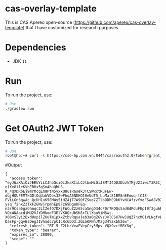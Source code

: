 # cas-overlay-template
This is CAS Apereo open-source (https://github.com/apereo/cas-overlay-template) that I have customized for research purposes.
# Dependencies

- JDK `11`

# Run

To run the project, use:

```bash
# Use 
./gradlew run
```

# Get OAuth2 JWT Token 

To run the project, use:

```bash
# Use 
root@hp:~# curl -k https://sso-hp.com.vn:8444/cas/oauth2.0/token?grant_type=password'&'client_id=exampleOauthClient'&'client_secret=exampleOauthClientSecret'&'username=nhuy'&'password=12345678 | jq
```
#Output
```
{
  "access_token": "eyJ6aXAiOiJERUYiLCJhbGciOiJkaXIiLCJlbmMiOiJBMTI4Q0JDLUhTMjU2IiwiY3R5IjoiSldUIiwidHlwIjoiSldUIiwib3JnLmFwZXJlby5jYXMuc2VydmljZXMuUmVnaXN0ZXJlZFNlcnZpY2UiOiIzIn0..Q_x5I5RBljeMRMDSRVi5Yg.cPdFy2PuYO14SbcrDX31DKpnk7DAJ5kDTjn5u5EcB2dRjstsM1-e1Xe8ileKVbERHx5gSnAhuQhUS-K_4qXDRbEj9mrMcqLm8PtN5yxxQ8usRGsek3TCSWRctRuFEw-dqjHOUPEMTkGDlQqUabVDbs32wPhqA5NDHO10eUdT5_LuMat81BM8nBEouq-fCI8-FViLGn3qwAc_QcDH1uK5EMWy5iHZ4jT7A90fZSuo7ZTlbODhE9k6YvNCAfzvfxqFSwd8V92YfllYm6G2bKNgMWah4mL1_f5aqWeSqInzJ3DA6iKNv0RryK_yGhaqqOEuBTENOoqFbrTJU0GsiVbbWb9LHFPGiXFpgb7PSLcIVwmZzdPveVjDRJaEcu8C_bYyuHb_9wrH0663RcuXUItVeIxxkAh9yqa7FAf5eP8TIKzHAhKG0BHV-ysq_f2nxZ3TxF2GNvjrpmhEp8FzG9DguUFEq-n3r9Csa6gaGhnqc2LCZefQ7DXjFWCuZ2z65caSngD34cF0r7KOQsSadBdPduFEpI9f3guAEvvqU8uujuVl02lMjos7eMBRFIsI3goruLu_K3Exa3-VOxWNAacdiMU2VJYDMkodF3ElVK0QkUbSK8rTLlXbuViM5wt-X00vSlyi2BxdUopilZKuTm1pXxZtbvRqyajeb3a0gZGVzJylCSX7HwJUQZ7ncMCIVLNgfvB1kYMssPqadr1b4GHWCVUECZGgjMk-DasFp-gqvBsDegJ1Vhmdc7pC1cRc6bD3.ZGLbKFNhJMag34Y2xbh26w",
  "refresh_token": "RT-5-Z2LbzVvaEVepCty5Mpv-VQX9zrfBRY8q",
  "token_type": "bearer",
  "expires_in": 28800,
  "scope": ""
}

```
